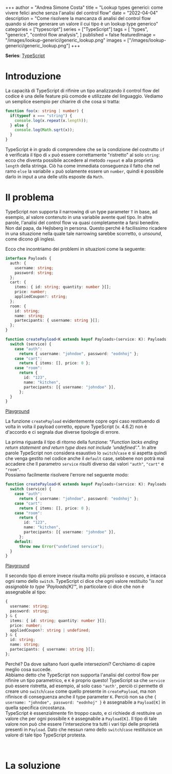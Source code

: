 +++
author = "Andrea Simone Costa"
title = "Lookup types generici: come vivere felici anche senza l'analisi del control flow"
date = "2022-04-04"
description = "Come risolvere la mancanza di analisi del control flow quando si deve generare un valore il cui tipo è un lookup type generico"
categories = ["typescript"]
series = ["TypeScript"]
tags = [
    "types",
    "generics",
    "control flow analysis",
]
published = false
featuredImage = "/images/lookup-generici/generic_lookup.png"
images = ["/images/lookup-generici/generic_lookup.png"]
+++

__Series__: [TypeScript](/it/series/typescript/)

# Introduzione

La capacità di TypeScript di rifinire un tipo analizzando il control flow del codice è una delle feature più comode e utilizzate del linguaggio. Vediamo un semplice esempio per chiarire di che cosa si tratta:

```ts
function foo(x: string | number) {
  if(typeof x === "string") {
    console.log(x.repeat(x.length));
  } else {
    console.log(Math.sqrt(x));
  }
}
```

TypeScript è in grado di comprendere che se la condizione del costrutto `if` è verificata il tipo di `x` può essere correttamente "ristretto" al solo `string`: ecco che diventa possibile accedere al metodo `repeat` e alla proprietà `length` della stringa. Ciò ha come immediata conseguenza il fatto che nel ramo `else` la variabile `x` può solamente essere un `number`, quindi è possibile darlo in input a una delle utils esposte da `Math`.

# Il problema

TypeScript non supporta il narrowing di un type parameter `T` in base, ad esempio, al valore contenuto in una variabile avente quel tipo. In altre parole, l'analisi del control flow va quasi completamente a farsi benedire. Non dal papa, da Hejlsberg in persona. Questo perché è facilissimo ricadere in una situazione nella quale tale narrowing sarebbe scorretto, o _unsound_, come dicono gli inglesi.

Ecco che incontriamo dei problemi in situazioni come la seguente:
```ts
interface Payloads {
  auth: {
    username: string;
    password: string;
  };
  cart: {
    items: { id: string; quantity: number }[];
    price: number;
    appliedCoupon?: string;
  };
  room: {
    id: string;
    name: string;
    partecipants: { username: string }[];
  };
}

function createPayload<K extends keyof Payloads>(service: K): Payloads[K] {
  switch (service) {
    case "auth":
      return { username: "johndoe", password: "eodnhoj" };
    case "cart":
      return { items: [], price: 0 };
    case "room":
      return {
        id: "123",
        name: "kitchen",
        partecipants: [{ username: "johndoe" }],
      };
  }
}
```

[Playground](https://www.typescriptlang.org/play?target=99&jsx=0#code/JYOwLgpgTgZghgYwgAgApwJ4BsD2cAmAzsgN4BQyycArmABYBcpFly1h0IcAthE4WCigA5gG4WlAA5xChAO44o+foJHjKAX3XIEcKGCblWyYJG6FDJ5cgFCQY5AEdqccKYxMQ1bgCNoyDQBtAF1tKSEkT28-KDCqSUksYAh8AGEcakkcEAB+FTsxFi0WKBwcbkMJK3y1Kq5eGvs46X0IBGBpcAtSNg4oer4bVXsAkO1ijTIyGGoQBDBgbJ0oCDhIdGw8fAAeAGlkCAAPSBAiZABrCAwcGDRMXAJCAD4ACj6AN2BI5F2ASiYNg8iIFdsFmJR5KYEHRkG9oJ8kL9waxdBxkAAiGj0dEMKqUFZgaj9HrsTg8QbogBWODopxwEHRABpkNJZAolEx0RAcPgQHQcJT0QE4qiUOjdPocXjkASiSAeqYIOYmCFmZIIoMAAzCqqijGlcpS4z4iCE4lGY2UYDWdEARgATABmJnSygDTnnKF0CAgF2WqR6SDtTpgbqBEi9MkNDHU2n4elCjTBRnS4qaMiTIA)

La funzione `createPayload` evidentemente copre ogni caso restituendo di volta in volta il payload corretto, eppure TypeScript (v. 4.6.2) non è d'accordo e ci segnala due diverse tipologie di errore.

La prima riguarda il tipo di ritorno della funzione: "_Function lacks ending return statement and return type does not include 'undefined'._". In altre parole TypeScript non considera esaustivo lo `switch`/`case` e si aspetta quindi che venga gestito nel codice anche il `default` case, sebbene non potrà mai accadere che ll parametro `service` risulti diverso dai valori `"auth"`, `"cart"` e `"room"`.\
Possiamo facilmente risolvere l'errore nel seguente modo:
```ts
function createPayload<K extends keyof Payloads>(service: K): Payloads[K] {
  switch (service) {
    case "auth":
      return { username: "johndoe", password: "eodnhoj" };
    case "cart":
      return { items: [], price: 0 };
    case "room":
      return {
        id: "123",
        name: "kitchen",
        partecipants: [{ username: "johndoe" }],
      };
    default:
      throw new Error("undefined service");
  }
}
```
[Playground](https://www.typescriptlang.org/play?target=99&jsx=0#code/JYOwLgpgTgZghgYwgAgApwJ4BsD2cAmAzsgN4BQyycArmABYBcpFly1h0IcAthE4WCigA5gG4WlAA5xChAO44o+foJHjKAX3XIEcKGCblWyYJG6FDJ5cgFCQY5AEdqccKYxMQ1bgCNoyDQBtAF1tKSEkT28-KDCqSUksYAh8AGEcakkcEAB+FTsxFi0WKBwcbkMJK3y1Kq5eGvs46X0IBGBpcAtSNg4oer4bVXsAkO1ijTIyGGoQBDBgbJ0oCDhIdGw8fAAeAGlkCAAPSBAiZABrCAwcGDRMXAJCAD4ACj6AN2BI5F2ASiYNg8iIFdsFmJR5KYEHRkG9oJ8kL9waxdBxkAAiGj0dEMKqUFZgaj9HrsTg8QbogBWODopxwEHRABpkNJZAolEx0RAcPgQHQcJT0QE4qiUOjdPocXjkASiSAeqYIOYmCFmZIIoMAAzCqqijGlcpS4z4iCE4lGY2UYDWdEARgATABmJnSygDTnnKF0CAgF2WqR6SDtTpgbqBEi9MkNDHU2n4elCjTBRnS4rGfAQeDULAGaX0UpyZAgCCFgCiUFKUBe6NmGZgoBSNnhXwZv3GZEmQA)

Il secondo tipo di errore invece risulta molto più prolisso e oscuro, e intacca ogni ramo dello `switch`. TypeScript ci dice che ogni valore restituito "_is not assignable to type 'Payloads[K]'_", in particolare ci dice che non è assegnabile al tipo:
```ts
{
  username: string;
  password: string;
} & {
  items: { id: string; quantity: number }[];
  price: number;
  appliedCoupon?: string | undefined;
} & {
  id: string;
  name: string;
  partecipants: { username: string }[];
};
```
Perché? Da dove saltano fuori quelle intersezioni? Cerchiamo di capire meglio cosa succede.\
Abbiamo detto che TypeScript non supporta l'analisi del control flow per rifinire un tipo parametrico, e `K` è proprio questo! TypeScript sa che `service` può essere ristretta, ad esempio, al solo caso `"auth'`, perciò ci permette di creare uno `switch`/`case` come quello presente in `createPayload`, ma non rifinisce di conseguenza anche il type parameter `K`. Perciò non sa che `{ username: "johndoe", password: "eodnhoj" }` è assegnabile a `Payload[K]` in quella specifica circostanza.\
TypeScript è essenzialmente fin troppo cauto, e ci richiede di restituire un valore che per ogni possibile `K` è assegnabile a `Payload[K]`. Il tipo di tale valore non può che essere l'intersezione tra tutti i vari tipi delle proprietà presenti in `Payload`. Dato che nessun ramo dello `switch`/`case` restituisce un valore di tale tipo TypeScript protesta.

&nbsp;

# La soluzione
